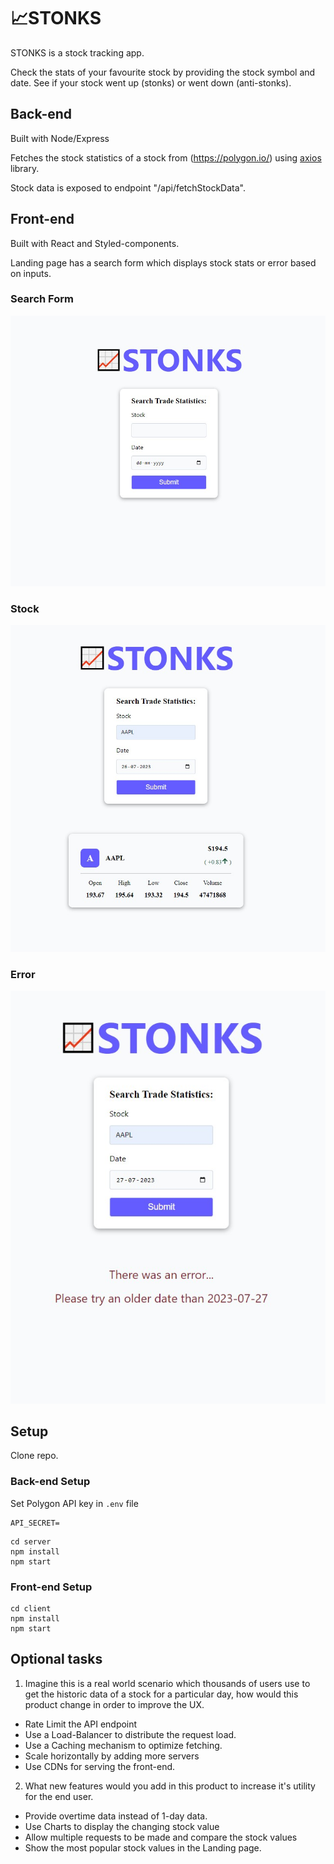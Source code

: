 # 📈STONKS

STONKS is a stock tracking app.

Check the stats of your favourite stock by providing the stock symbol and date. See if your stock went up (stonks) or went down (anti-stonks).

## Back-end

Built with Node/Express

Fetches the stock statistics of a stock from (https://polygon.io/) using [axios](https://axios-http.com/docs/api_intro) library.

Stock data is exposed to endpoint "/api/fetchStockData".

## Front-end

Built with React and Styled-components.

Landing page has a search form which displays stock stats or error based on inputs.

### Search Form

![form](/screenshots/form.jpg?raw=true)

### Stock

![Alt text](/screenshots/result.jpg?raw=true)

### Error

![Alt text](/screenshots/error.jpg?raw=true)

## Setup

Clone repo.

### Back-end Setup

Set Polygon API key in `.env` file

```
API_SECRET=
```

```
cd server
npm install
npm start
```

### Front-end Setup

```
cd client
npm install
npm start
```

## Optional tasks

1. Imagine this is a real world scenario which thousands of users use to get the historic data of a stock for a particular day, how would this product change in order to improve the UX.

- Rate Limit the API endpoint
- Use a Load-Balancer to distribute the request load.
- Use a Caching mechanism to optimize fetching.
- Scale horizontally by adding more servers
- Use CDNs for serving the front-end.

2. What new features would you add in this product to increase it's utility for the end user.

- Provide overtime data instead of 1-day data.
- Use Charts to display the changing stock value
- Allow multiple requests to be made and compare the stock values
- Show the most popular stock values in the Landing page.
